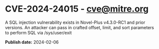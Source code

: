 # CVE-2024-24015 - cve@mitre.org

A SQL injection vulnerability exists in Novel-Plus v4.3.0-RC1 and prior versions. An attacker can pass in crafted offset, limit, and sort parameters to perform SQL via /sys/user/exit

**Publish date:** 2024-02-06
